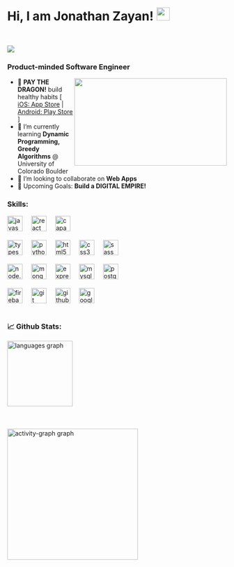 

# Hi, I am Jonathan Zayan! <img src="https://raw.githubusercontent.com/debdutgoswami/debdutgoswami/master/assets/gifs/Hi.gif" width="30px">
<br>

![](https://komarev.com/ghpvc/?username=TruLie13&color=blue)<br>
### Product-minded Software Engineer<br>

<div align="center">
  <img height="200" src="https://i.giphy.com/media/v1.Y2lkPTc5MGI3NjExb3dmdGxrdDR2YXF2dzl3d3hjdnN1a3F1aG5kMXFtbjN1b3UxbXYxaSZlcD12MV9pbnRlcm5hbF9naWZfYnlfaWQmY3Q9Zw/13HgwGsXF0aiGY/giphy.gif" width="350" align="right" />
</div>

<ul>
  <li>
    🐉 <strong>PAY THE DRAGON!</strong> build healthy habits 
    [
    <a href="https://apps.apple.com/us/app/pay-the-dragon/id6717574137" target="_blank">iOS: App Store</a> | 
    <a href="https://play.google.com/store/apps/details?id=com.pique.dragon" target="_blank">Android: Play Store</a>
    ]
  </li>
  <li>
   🏫 I’m currently learning <b>Dynamic Programming, Greedy Algorithms</b> @ University of Colorado Boulder
  </li>
  <li>
   🙌 I’m looking to collaborate on <b>Web Apps</b> <br>
  </li>
  <li>
    🥅 Upcoming Goals: <b>Build a DIGITAL EMPIRE!</b> <br>
  </li>
</ul>


### Skills: 
<div align="left">
  <img src="https://img.shields.io/badge/JavaScript-F7DF1E?logo=javascript&logoColor=black&style=for-the-badge" height="35" alt="javascript logo"  />
  <img width="12" />
  <img src="https://img.shields.io/badge/react-F7DF1E?logo=react&logoColor=black&style=for-the-badge" height="35" alt="react logo"  />
  <img width="12" />
  <img src="https://img.shields.io/badge/Capacitor-F7DF1E?logo=capacitor&logoColor=black&style=for-the-badge" height="35" alt="capacitor logo"  />
  <img width="12" />
  <br></br>
  <img src="https://img.shields.io/badge/typescript-3776AB?logo=typescript&logoColor=black&style=for-the-badge" height="35" alt="typescript logo"  />
  <img width="12" />
  <img src="https://img.shields.io/badge/Python-3776AB?logo=python&logoColor=white&style=for-the-badge" height="35" alt="python logo"  />
  <img width="12" />
  <img src="https://img.shields.io/badge/HTML5-E34F26?logo=html5&logoColor=white&style=for-the-badge" height="35" alt="html5 logo"  />
  <img width="12" />
  <img src="https://img.shields.io/badge/CSS3-1572B6?logo=css3&logoColor=white&style=for-the-badge" height="35" alt="css3 logo"  />
  <img width="12" />
  <img src="https://img.shields.io/badge/SASS-1572B6?logo=sass&logoColor=white&style=for-the-badge" height="35" alt="sass logo"  />
  <img width="12" />
  <br></br>
  <img src="https://img.shields.io/badge/node.js-1572B6?logo=nodedotjs&logoColor=black&style=for-the-badge" height="35" alt="node.js logo"  />
  <img width="12" />
  <img src="https://img.shields.io/badge/mongo%20db-1572B6?logo=mongodb&logoColor=black&style=for-the-badge" height="35" alt="mongodb logo"  />
  <img width="12" />
  <img src="https://img.shields.io/badge/express-1572B6?logo=express&logoColor=white&style=for-the-badge" height="35" alt="express logo"  />
  <img width="12" />
  <img src="https://img.shields.io/badge/MySQL-4169E1?logo=mysql&logoColor=white&style=for-the-badge" height="35" alt="mysql logo"  />
  <img width="12" />
  <img src="https://img.shields.io/badge/PostgreSQL-4169E1?logo=postgresql&logoColor=white&style=for-the-badge" height="35" alt="postgresql logo"  />
  <img width="12" />
  <br></br>
  <img src="https://img.shields.io/badge/firebase-3776AB?logo=firebase&logoColor=black&style=for-the-badge" height="35" alt="firebase logo"  />
  <img width="12" />
  <img src="https://img.shields.io/badge/Git-F05032?logo=git&logoColor=white&style=for-the-badge" height="35" alt="git logo"  />
  <img width="12" />
  <img src="https://img.shields.io/badge/GitHub-181717?logo=github&logoColor=white&style=for-the-badge" height="35" alt="github logo"  />
  <img width="12" />
  <img src="https://img.shields.io/badge/Google Cloud-4285F4?logo=googlecloud&logoColor=white&style=for-the-badge" height="35" alt="googlecloud logo"  />
  <img width="12" />

</div>
<br>

### 📈 Github Stats:

<div align="left">
  <img src="https://github-readme-stats.vercel.app/api/top-langs?username=TruLie13&locale=en&hide_title=false&layout=compact&card_width=320&langs_count=5&theme=tokyonight&hide_border=false&order=2" height="150" alt="languages graph"  /><br><br>
  <br><br>
  <img src="https://github-readme-activity-graph.vercel.app/graph?username=TruLie13&radius=16&theme=github-dark&area=true&order=5" height="300" alt="activity-graph graph" />

</div>

